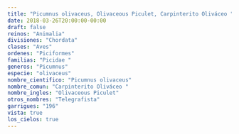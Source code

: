 ```yaml
---
title: "Picumnus olivaceus, Olivaceous Piculet, Carpinterito Oliváceo "
date: 2018-03-26T20:00:00-00:00
draft: false
reinos: "Animalia"
divisiones: "Chordata"
clases: "Aves"
ordenes: "Piciformes"
familias: "Picidae "
generos: "Picumnus"
especie: "olivaceus"
nombre_cientifico: "Picumnus olivaceus"
nombre_comun: "Carpinterito Oliváceo "
nombre_ingles: "Olivaceous Piculet"
otros_nombres: "Telegrafista"
garrigues: "196"
vista: true
los_cielos: true
---
```

